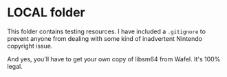 # LOCAL folder

This folder contains testing resources. I have included a `.gitignore` to prevent anyone
from dealing with some kind of inadvertent Nintendo copyright issue.

And yes, you'll have to get your own copy of libsm64 from Wafel. It's 100% legal.